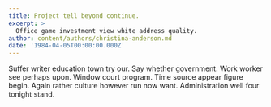 ```yaml
---
title: Project tell beyond continue.
excerpt: >
  Office game investment view white address quality.
author: content/authors/christina-anderson.md
date: '1984-04-05T00:00:00.000Z'
---
```

Suffer writer education town try our. Say whether government. Work worker see perhaps upon. Window court program. Time source appear figure begin. Again rather culture however run now want. Administration well four tonight stand.
